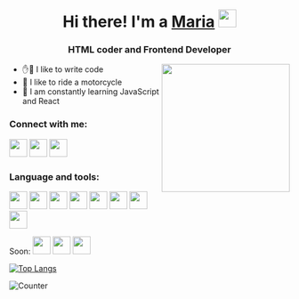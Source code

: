 <h1 align="center">Hi there!  I'm a <a href="#" target="_blank">Maria</a> 
<img src="https://github.com/blackcater/blackcater/raw/main/images/Hi.gif" height="32"/></h1>
<h3 align="center">HTML coder and Frontend Developer</h3>
<img align='right' src="https://media.giphy.com/media/M9gbBd9nbDrOTu1Mqx/giphy.gif" width="230">

- ✋🤚 I like to write code
- 🛵 I like to ride a motorcycle
- 🌱 I am constantly learning JavaScript and React

### Connect with me:
<img height="32" width="32" src="https://cdn.jsdelivr.net/npm/simple-icons@v7/icons/gmail.svg" />
<img height="32" width="32" src="https://cdn.jsdelivr.net/npm/simple-icons@v7/icons/telegram.svg" />
<img height="32" width="32" src="https://cdn.jsdelivr.net/npm/simple-icons@v7/icons/instagram.svg" />

<!-- 
<em>Skills: CSS / HTML / JS  / REACT / VUE JS</em> -->

### Language and tools:
<img height="32" width="32" src="https://cdn.jsdelivr.net/npm/simple-icons@v7/icons/css.svg" />
<img height="32" width="32" src="https://cdn.jsdelivr.net/npm/simple-icons@v7/icons/html.svg" />
<img height="32" width="32" src="https://cdn.jsdelivr.net/npm/simple-icons@v7/icons/vscode.svg" />
<img height="32" width="32" src="https://cdn.jsdelivr.net/npm/simple-icons@v7/icons/sass.svg" />
<img height="32" width="32" src="https://cdn.jsdelivr.net/npm/simple-icons@v7/icons/gulp.svg" />
<img height="32" width="32" src="https://cdn.jsdelivr.net/npm/simple-icons@v7/icons/wordpress.svg" />
<img height="32" width="32" src="https://cdn.jsdelivr.net/npm/simple-icons@v7/icons/tailwindcss.svg" />
<img height="32" width="32" src="https://cdn.jsdelivr.net/npm/simple-icons@v7/icons/bootstrap.svg" />

Soon:
<img height="32" width="32" src="https://cdn.jsdelivr.net/npm/simple-icons@v7/icons/js.svg" />
<img height="32" width="32" src="https://cdn.jsdelivr.net/npm/simple-icons@v7/icons/react.svg" />
<img height="32" width="32" src="https://cdn.jsdelivr.net/npm/simple-icons@v7/icons/nodejs.svg" />

[![Top Langs](https://github-readme-stats.vercel.app/api/top-langs/?username=wraaap&layout=compact)](https://github.com/anuraghazra/github-readme-stats)

![Counter](https://komarev.com/ghpvc/?username=wraaap&color=ff69b4&style=flat-square)

<!--
**wraaap/wraaap** is a ✨ _special_ ✨ repository because its `README.md` (this file) appears on your GitHub profile.

Here are some ideas to get you started:

- 🔭 I’m currently working on ...
- 🌱 I’m currently learning ...
- 👯 I’m looking to collaborate on ...
- 🤔 I’m looking for help with ...
- 💬 Ask me about ...
- 📫 How to reach me: ...
- 😄 Pronouns: ...
- ⚡ Fun fact: ...
-->
